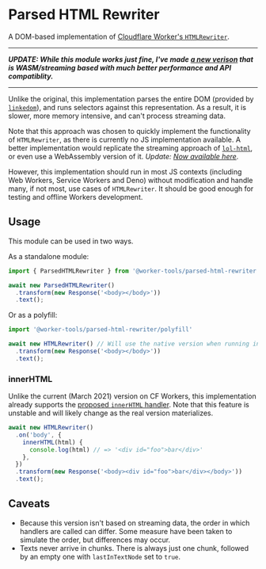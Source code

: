# Parsed HTML Rewriter
A DOM-based implementation of [Cloudflare Worker's `HTMLRewriter`](https://developers.cloudflare.com/workers/runtime-apis/html-rewriter).

***
___UPDATE: While this module works just fine, I've made [a new verison](https://github.com/worker-tools/html-rewriter) that is WASM/streaming based with much better performance and API compatiblity.___
***

Unlike the original, this implementation parses the entire DOM (provided by [`linkedom`](https://github.com/WebReflection/linkedom)),
and runs selectors against this representation. As a result, it is slower, more memory intensive, and can't process streaming data.

Note that this approach was chosen to quickly implement the functionality of `HTMLRewriter`, as there is currently no JS implementation available.
A better implementation would replicate the streaming approach of [`lol-html`](https://github.com/cloudflare/lol-html), or even use a WebAssembly version of it. _Update: [Now available here](https://github.com/worker-tools/html-rewriter)_.

However, this implementation should run in most JS contexts (including Web Workers, Service Workers and Deno) without modification and handle many, if not most, use cases of `HTMLRewriter`. 
It should be good enough for testing and offline Workers development.

## Usage
This module can be used in two ways. 

As a standalone module: 

```ts
import { ParsedHTMLRewriter } from '@worker-tools/parsed-html-rewriter'

await new ParsedHTMLRewriter()
  .transform(new Response('<body></body>'))
  .text();
```

Or as a polyfill:

```ts
import '@worker-tools/parsed-html-rewriter/polyfill'

await new HTMLRewriter() // Will use the native version when running in a Worker
  .transform(new Response('<body></body>'))
  .text();
```

### innerHTML
Unlike the current (March 2021) version on CF Workers, this implementation already supports the [proposed `innerHTML` handler](https://github.com/cloudflare/lol-html/issues/40#issuecomment-567126687). 
Note that this feature is unstable and will likely change as the real version materializes.

```ts
await new HTMLRewriter()
  .on('body', {
    innerHTML(html) {
      console.log(html) // => '<div id="foo">bar</div>'
    },
  })
  .transform(new Response('<body><div id="foo">bar</div></body>'))
  .text();
```

## Caveats
- Because this version isn't based on streaming data, the order in which handlers are called can differ. Some measure have been taken to simulate the order, but differences may occur.
- Texts never arrive in chunks. There is always just one chunk, followed by an empty one with `lastInTextNode` set to `true`.
